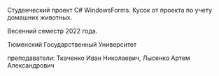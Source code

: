 Студенческий проект C# WindowsForms. Кусок от проекта по учету домашних животных.

Весенний семестр 2022 года.

Тюменский Государственный Университет

преподаватели: Ткаченко Иван Николаевич, Лысенко Артем Александрович
